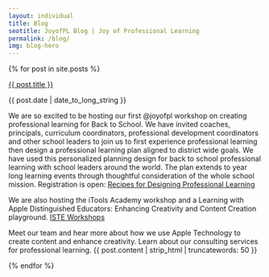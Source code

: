 ```yaml
---
layout: individual
title: Blog
seotitle: JoyofPL Blog | Joy of Professional Learning
permalink: /blog/
img: blog-hero
---
```


{% for post in site.posts %}
<div class="post-area">
  <a href="{{ post.url | prepend: site.baseurl }}" class="bold">{{ post.title }}</a>
  <p class="post-date">{{ post.date | date_to_long_string }}</p>
  <p>We are so excited to be hosting our first @joyofpl workshop on creating professional learning for Back to School. We have invited coaches, principals, curriculum coordinators, professional development coordinators and other school leaders to join us to first experience professional learning  then design a professional learning plan aligned to district wide goals. We have used this personalized planning design for back to school professional learning with school leaders around the world. The plan extends to year long learning events through thoughtful consideration of the whole school mission. Registration is open: <a href="https://conference.iste.org/2017/program/search/detail_session.php?id=108675817">Recipes for Designing Professional Learning</a>
  <p> We are also hosting the iTools Academy workshop and a Learning with Apple Distinguished Educators: Enhancing Creativity and Content Creation playground. <a href="https://conference.iste.org/2017/program/search/detail_session.php?id=108635050">ISTE Workshops</a>
   <p> Meet our team and hear more about how we use Apple Technology to create content and enhance creativity. Learn about our consulting services for professional learning.
    {{ post.content | strip_html | truncatewords: 50 }}
  <p>
<div>
{% endfor %}
